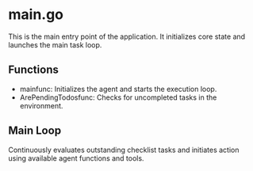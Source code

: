 # main.go

This is the main entry point of the application. It initializes core state and launches the main task loop.

## Functions

- mainfunc: Initializes the agent and starts the execution loop.
- ArePendingTodosfunc: Checks for uncompleted tasks in the environment.

## Main Loop

Continuously evaluates outstanding checklist tasks and initiates action using available agent functions and tools.
